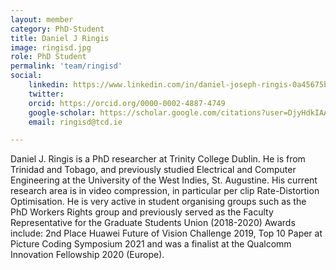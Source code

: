 ```yaml
---
layout: member
category: PhD-Student
title: Daniel J Ringis
image: ringisd.jpg
role: PhD Student
permalink: 'team/ringisd'
social:
    linkedin: https://www.linkedin.com/in/daniel-joseph-ringis-0a45675b/
    twitter:
    orcid: https://orcid.org/0000-0002-4887-4749
    google-scholar: https://scholar.google.com/citations?user=DjyHdkIAAAAJ&hl=en
    email: ringisd@tcd.ie

---
```


Daniel J. Ringis is a PhD researcher at Trinity College Dublin. He is from
Trinidad and Tobago, and previously studied Electrical and Computer Engineering
at the University of the West Indies, St. Augustine. His current research area
is in video compression, in particular per clip Rate-Distortion Optimisation. He
is very active in student organising groups such as the PhD Workers Rights group
and previously served as the Faculty Representative for the Graduate Students
Union (2018-2020) Awards include: 2nd Place Huawei Future of Vision Challenge
2019, Top 10 Paper at Picture Coding Symposium 2021 and was a finalist at the
Qualcomm Innovation Fellowship 2020 (Europe).
